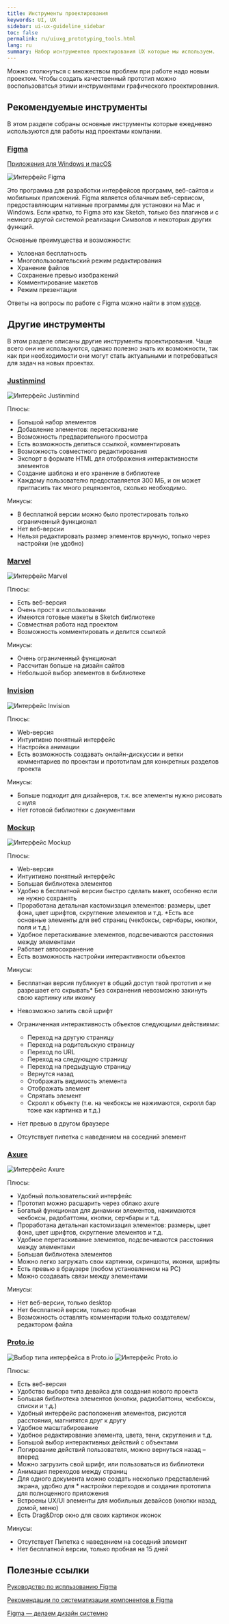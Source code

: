 ```yaml
---
title: Инструменты проектирования
keywords: UI, UX
sidebar: ui-ux-guideline_sidebar
toc: false
permalink: ru/uiuxg_prototyping_tools.html
lang: ru
summary: Набор иснтрументов проектирования UX которые мы используем.
---
```


Можно столкнуться с множеством проблем при работе надо новым проектом. Чтобы создать качественный прототип можно воспользоватсья этими инструментами графического проектирования.

## Рекомендуемые инструменты

В этом разделе собраны основные инструменты которые ежедневно используются для работы над проектами компании.

### [Figma](https://www.figma.com/)

[Приложения для Windows и macOS](https://www.figma.com/downloads/)

![Интерфейс Figma](../../../images/pages/guides/ui-ux-guideline/uiuxg_prototyping_tools/1.png)

Это программа для разработки интерфейсов программ, веб-сайтов и мобильных приложений. Figma является облачным веб-сервисом, предоставляющим нативные программы для установки на Mac и Windows. Если кратко, то Figma это как Sketch, только без плагинов и с немного другой системой реализации Символов и некоторых других функций.

Основные преимущества и возможности:

* Условная бесплатность
* Многопользовательский режим редактирования
* Хранение файлов
* Сохранение превью изображений
* Комментирование макетов
* Режим презентации

Ответы на вопросы по работе с Figma можно найти в этом [курсе](http://figmadesign.ru/uroki-figma.html).

## Другие инструменты

В этом разделе описаны другие инструменты проектирования. Чаще всего они не используются, однако полезно знать их возможности, так как при необходимости они могут стать актуальными и потребоваться для задач на новых проектах.

### [Justinmind](https://www.justinmind.com/)

![Интерфейс Justinmind](../../../images/pages/guides/ui-ux-guideline/uiuxg_prototyping_tools/2.png)

Плюсы:

* Большой набор элементов
* Добавление элементов: перетаскивание
* Возможность предварительного просмотра
* Есть возможность делиться ссылкой, комментировать
* Возможность совместного редактирования
* Экспорт в формате HTML для отображения интерактивности элементов
* Создание шаблона и его хранение в библиотеке
* Каждому пользователю предоставляется 300 МБ, и он может пригласить так много рецензентов, сколько необходимо.

Минусы:

* В бесплатной версии можно было протестировать только ограниченный функционал
* Нет веб-версии
* Нельзя редактировать размер элементов вручную, только через настройки (не удобно)

### [Marvel](https://marvelapp.com/)

![Интерфейс Marvel](../../../images/pages/guides/ui-ux-guideline/uiuxg_prototyping_tools/3.png)

Плюсы:

* Есть веб-версия
* Очень прост в использовании
* Имеются готовые макеты в Sketch библиотеке
* Совместная работа над проектом
* Возможность комментировать и делится ссылкой

Минусы:

* Очень ограниченный функционал
* Рассчитан больше на дизайн сайтов
* Небольшой выбор элементов в библиотеке

### [Invision](https://www.invisionapp.com/)

![Интерфейс Invision](../../../images/pages/guides/ui-ux-guideline/uiuxg_prototyping_tools/4.jpg)

Плюсы:

* Web-версия
* Интуитивно понятный интерфейс
* Настройка анимации
* Есть возможность создавать онлайн-дискуссии и ветки комментариев по проектам и прототипам для конкретных разделов проекта

Минусы:

* Больше подходит для дизайнеров, т.к. все элементы нужно рисовать с нуля
* Нет готовой библиотеки с документами

### [Mockup](https://app.moqups.com/)

![Интерфейс Mockup](../../../images/pages/guides/ui-ux-guideline/uiuxg_prototyping_tools/5.png)

Плюсы:

* Web-версия
* Интуитивно понятный интерфейс
* Большая библиотека элементов
* Удобно в бесплатной версии быстро сделать макет, особенно если не нужно сохранять
* Проработана детальная кастомизация элементов: размеры, цвет фона, цвет шрифтов, скругление элементов и т.д.
*Есть все основные элементы для веб страниц (чекбоксы, серчбары, кнопки, поля и т.д.)
* Удобное перетаскивание элементов, подсвечиваются расстояния между элементами
* Работает автосохранение
* Есть возможность настройки интерактивности объектов

Минусы:

* Бесплатная версия публикует в общий доступ твой прототип и не разрешает его скрывать* Без сохранения невозможно закинуть свою картинку или иконку
* Невозможно залить свой шрифт
* Ограниченная интерактивность объектов следующими действиями:
  * Переход на другую страницу
  * Переход на родительскую страницу
  * Переход по URL
  * Переход на следующую страницу
  * Переход на предыдущую страницу
  * Вернутся назад
  * Отображать видимость элемента
  * Отображать элемент
  * Спрятать элемент
  * Скролл к объекту (т.е. на чекбоксы не нажимаются, скролл бар тоже как картинка и т.д.)

* Нет превью в другом браузере
* Отсутствует пипетка с наведением на соседний элемент

### [Axure](https://www.axure.com/)

![Интерфейс Axure](../../../images/pages/guides/ui-ux-guideline/uiuxg_prototyping_tools/6.png)

Плюсы:

* Удобный пользовательский интерфейс
* Прототип можно расшарить через облако axure
* Богатый функционал для динамики элементов, нажимаются чекбоксы, радобаттоны, кнопки, серчбары и т.д.
* Проработана детальная кастомизация элементов: размеры, цвет фона, цвет шрифтов, скругление элементов и т.д.
* Удобное перетаскивание элементов, подсвечиваются расстояния между элементами
* Большая библиотека элементов
* Можно легко загружать свои картинки, скриншоты, иконки, шрифты
* Есть превью в браузере (любом установленном на PC)
* Можно создавать связи между элементами

Минусы:

* Нет веб-версии, только desktop
* Нет бесплатной версии, только пробная
* Возможность оставлять комментарии только создателем/редактором файла

### [Proto.io](https://proto.io/)

![Выбор типа интерфейса в Proto.io](../../../images/pages/guides/ui-ux-guideline/uiuxg_prototyping_tools/7.png)
![Интерфейс Proto.io](../../../images/pages/guides/ui-ux-guideline/uiuxg_prototyping_tools/8.png)

Плюсы:

* Есть веб-версия
* Удобство выбора типа девайса для создания нового проекта
* Большая библиотека элементов (кнопки, радиобаттоны, чекбоксы, списки и т.д.)
* Удобный интерфейс расположения элементов, рисуются расстояния, магнитятся друг к другу
* Удобное масштабирование
* Удобное редактирование элемента, цвета, тени, скругления и т.д.
* Большой выбор интерактивных действий с объектами
* Логирование действий пользователя, можно вернуться назад – вперед
* Можно загрузить свой шрифт, или пользоваться из библиотеки
* Анимация переходов между страниц
* Для одного документа можно создать несколько представлений экрана, удобно для * настройки переходов и создания прототипа для полноценного приложения
* Встроены UX/UI элементы для мобильных девайсов (кнопки назад, домой, меню)
* Есть Drag&Drop окно для своих картинок иконок

Минусы:

* Отсутствует Пипетка с наведением на соседний элемент
* Нет бесплатной версии, только пробная на 15 дней

## Полезные ссылки

[Руководство по испльзованию Figma](http://figmadesign.ru/1-0-0-obzor-figma.html)

[Рекомендации по систематизации компонентов в Figma](http://figmadesign.ru/articles/rekomendacii_po_sistematizacii_componentov_v_figma.html)

[Figma — делаем дизайн системно](https://habr.com/ru/post/358784/)
